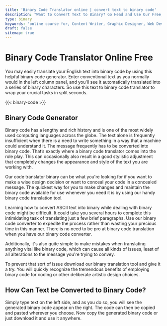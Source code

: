 ```yaml
---
title: 'Binary Code Translator online | convert text to binary code'
description: "Want to Convert Text to Binary? Go Head and Use Our Free, Fast Online Binary Code Translator Here. Convert text to binary code online free"
type: binary
keywords: 'online course for, Content Writer, Graphic Designer, Web Developer, Software Engineer, Frontend Developer graphic designer, UI designer, digital marketing'
draft: false
sitemap: true
---
```


# Binary Code Translator Online Free

You may easily translate your English text into binary code by using this helpful binary code generator. Enter conventional text as you normally would in the left column panel, and you'll see it automatically translated into a series of binary characters. So use this text to binary code translator to wrap your crucial tasks in split seconds. 


{{< binary-code >}}

## Binary Code Generator

Binary code has a lengthy and rich history and is one of the most widely used computing languages across the globe. The text alone is frequently insufficient when there is a need to write something in a way that a machine could understand it. The message frequently has to be converted into binary code. That’s exactly where a binary code translator comes into the role play. This can occasionally also result in a good stylistic adjustment that completely changes the appearance and style of the text you are working with.

Our code translator binary can be what you're looking for if you want to make a wise design decision or want to conceal your code in a concealed message. The quickest way for you to make changes and maintain the binary code available for use whenever you need it is by using our handy binary code translation tool. 

Learning how to convert ASCII text into binary while dealing with binary code might be difficult. It could take you several hours to complete this intimidating task of translating just a few brief paragraphs. Use our binary code converter to expedite the process rather than wasting your precious time in this manner. There is no need to be pro at binary code translation when you have our binary code converter. 

Additionally, it's also quite simple to make mistakes when translating anything vital like binary code, which can cause all kinds of issues, least of all alterations to the message you're trying to convey.

To prevent that sort of issue download our binary translation tool and give it a try. You will quickly recognize the tremendous benefits of employing binary code for coding or other deliberate artistic design choices.

## How Can Text be Converted to Binary Code?
Simply type text on the left side, and as you do so, you will see the generated binary code appear on the right. The code can then be copied and pasted wherever you choose. Now copy the generated binary code or just download it and use it anywhere. 
